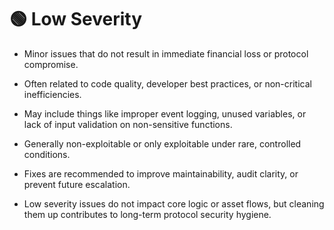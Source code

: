 # 🟢 Low Severity #

- Minor issues that do not result in immediate financial loss or protocol compromise.

- Often related to code quality, developer best practices, or non-critical inefficiencies.

- May include things like improper event logging, unused variables, or lack of input validation on non-sensitive functions.

- Generally non-exploitable or only exploitable under rare, controlled conditions.

- Fixes are recommended to improve maintainability, audit clarity, or prevent future escalation.

- Low severity issues do not impact core logic or asset flows, but cleaning them up contributes to long-term protocol security hygiene.